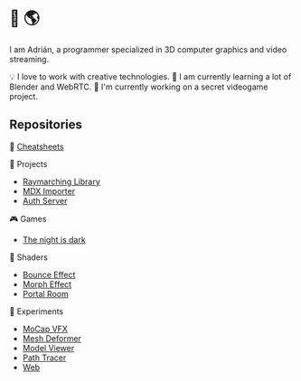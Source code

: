 # :wave: :earth_americas:

I am Adrián, a programmer specialized in 3D computer graphics and video streaming.

💡 I love to work with creative technologies.
🌱 I am currently learning a lot of Blender and WebRTC.
🚧 I'm currently working on a secret videogame project.

## Repositories

:pushpin: [Cheatsheets](https://adcimon.github.io/cheatsheets/)

:hammer: Projects
* [Raymarching Library](https://github.com/adcimon/com.adcimon.raymarching)
* [MDX Importer](https://github.com/adcimon/com.adcimon.mdx-importer)
* [Auth Server](https://github.com/adcimon/auth-server)

:video_game: Games
* [The night is dark](https://adcimon.github.io/the-night-is-dark/)

:art: Shaders
* [Bounce Effect](https://github.com/adcimon/vertex-shader-bounce-effect)
* [Morph Effect](https://github.com/adcimon/vertex-shader-morph-effect)
* [Portal Room](https://github.com/adcimon/stencil-buffer-portal-room)

:construction: Experiments
* [MoCap VFX](https://github.com/adcimon/unity-barracuda-mocap-vfx)
* [Mesh Deformer](https://github.com/adcimon/unity-job-system-mesh-deformer)
* [Model Viewer](https://adcimon.github.io/web-model-viewer/)
* [Path Tracer](https://github.com/adcimon/path-tracer)
* [Web](https://adcimon.github.io/web-experiments/)

<!-- [![Statistics](https://github-readme-stats.vercel.app/api?username=adcimon)](https://github.com/adcimon/) -->
<!-- [![Top Languages](https://github-readme-stats.vercel.app/api/top-langs/?username=adcimon&hide=html)](https://github.com/adcimon/) -->
